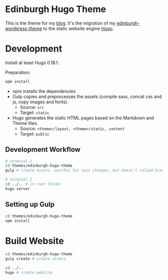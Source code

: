 # Edinburgh Hugo Theme

This is the theme for my [blog](https://blog.philipphauer.de). It's the migration of my [edinburgh-wordpress-theme](https://github.com/phauer/edinburgh-wordpress-theme) to the static website engine [Hugo](https://gohugo.io/).

# Development

Install at least Hugo 0.18.1.

Preparation:
```bash
npm install
```

- npm installs the dependencies
- Gulp copies and preprocesses the assets (compile sass, concat css and js, copy images and fonts). 
  - Source: `src`
  - Target: `static`
- Hugo generates the static HTML pages based on the Markdown and Theme files.
  - Source: `<theme>/layout, <theme>/static, content`
  - Target: `public`

## Development Workflow

```bash
# terminal 1
cd themes/edinburgh-hugo-theme
gulp # create assets. watches for sass changes, but doesn't reload browser, because hugo does this for us.

# terminal 2
cd ../.. # in root folder
hugo server 
```

## Setting up Gulp

```bash
cd themes/edinburgh-hugo-theme
npm install
```

# Build Website

```bash
cd themes/edinburgh-hugo-theme
gulp create # create assets.

cd ../..
hugo # create website
```
